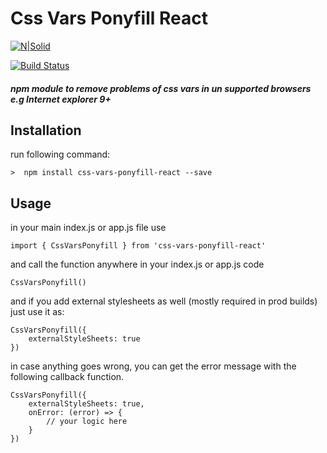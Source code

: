# Css Vars Ponyfill React

[![N|Solid](https://shahidullahkhan.com/images/powered.png)](https://shahidullahkhan.com)

[![Build Status](https://shahidullahkhan.com/images/passing.svg)](https://shahidullahkhan.com)

##### npm module to remove problems of css vars in un supported browsers e.g Internet explorer 9+

## Installation
run following command:

```>  npm install css-vars-ponyfill-react --save```

## Usage
in your main index.js or app.js file use


```
import { CssVarsPonyfill } from 'css-vars-ponyfill-react'
```

and call the function anywhere in your index.js or app.js code

```
CssVarsPonyfill()
```

and if you add external stylesheets as well (mostly required in prod builds) just use it as:

```
CssVarsPonyfill({
    externalStyleSheets: true
})
```

in case anything goes wrong, you can get the error message with the following callback function.

```
CssVarsPonyfill({
    externalStyleSheets: true,
    onError: (error) => {
        // your logic here
    }
})
```
